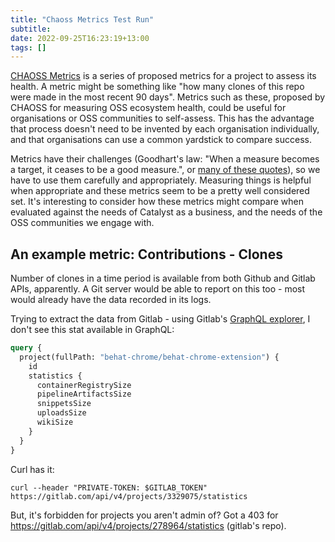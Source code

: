 ```yaml
---
title: "Chaoss Metrics Test Run"
subtitle: 
date: 2022-09-25T16:23:19+13:00
tags: []
---
```


[CHAOSS Metrics](https://chaoss.community/metrics/) is a series of proposed metrics for a project to assess its health. A metric might be something like "how many clones of this repo were made in the most recent 90 days". Metrics such as these, proposed by CHAOSS for measuring OSS ecosystem health, could be useful for organisations or OSS communities to self-assess. This has the advantage that process doesn't need to be invented by each organisation individually, and that organisations can use a common yardstick to compare success.

Metrics have their challenges (Goodhart's law: "When a measure becomes a target, it ceases to be a good measure.", or [many of these quotes](https://twitter.com/allenholub/status/1551218052448108544)), so we have to use them carefully and appropriately. Measuring things is helpful when appropriate and these metrics seem to be a pretty well considered set. It's interesting to consider how these metrics might compare when evaluated against the needs of Catalyst as a business, and the needs of the OSS communities we engage with.

## An example metric: Contributions - Clones

Number of clones in a time period is available from both Github and Gitlab APIs, apparently. A Git server would be able to report on this too - most would already have the data recorded in its logs.

Trying to extract the data from Gitlab - using Gitlab's [GraphQL explorer](https://gitlab.com/-/graphql-explorer), I don't see this stat available in GraphQL:

```graphql
query {
  project(fullPath: "behat-chrome/behat-chrome-extension") {
    id
    statistics {
      containerRegistrySize
      pipelineArtifactsSize
      snippetsSize
      uploadsSize
      wikiSize
    }
  }
}
```

Curl has it:
```
curl --header "PRIVATE-TOKEN: $GITLAB_TOKEN" https://gitlab.com/api/v4/projects/3329075/statistics
```

But, it's forbidden for projects you aren't admin of? Got a 403 for https://gitlab.com/api/v4/projects/278964/statistics (gitlab's repo).